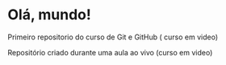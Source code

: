 # Olá, mundo! 
 Primeiro repositorio do curso de Git e GitHub ( curso em video)

Repositório criado durante uma aula ao vivo (curso em video)